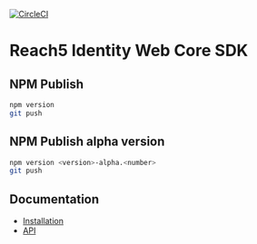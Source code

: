 [![CircleCI](https://circleci.com/gh/ReachFive/identity-web-core-sdk.svg?style=svg)](https://circleci.com/gh/ReachFive/identity-web-core-sdk)

# Reach5 Identity Web Core SDK

## NPM Publish
```sh
npm version
git push
```

## NPM Publish alpha version
```sh
npm version <version>-alpha.<number>
git push
```


## Documentation

- [Installation](https://developer.reach5.co/guides/installation/web/)
- [API](https://developer.reach5.co/api/identity-web/)
